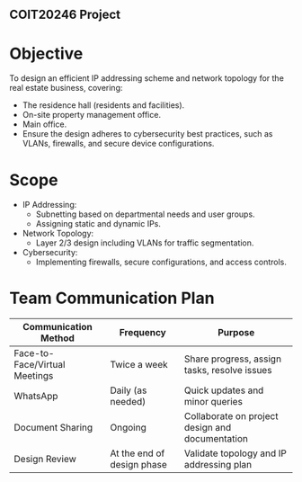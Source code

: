 ## COIT20246 Project

# Objective
To design an efficient IP addressing scheme and network topology for the real estate business, covering:
- The residence hall (residents and facilities).
- On-site property management office.
- Main office.
- Ensure the design adheres to cybersecurity best practices, such as VLANs, firewalls, and secure device configurations.

# Scope
- IP Addressing:
  - Subnetting based on departmental needs and user groups.
  - Assigning static and dynamic IPs.
- Network Topology:
  - Layer 2/3 design including VLANs for traffic segmentation.
- Cybersecurity:
  - Implementing firewalls, secure configurations, and access controls.
 
# Team Communication Plan

| Communication Method | Frequency |	Purpose |	
|----------------------| ----------|----------|
| Face-to-Face/Virtual Meetings |	Twice a week |	Share progress, assign tasks, resolve issues |
| WhatsApp |	Daily (as needed)	| Quick updates and minor queries |
| Document Sharing | Ongoing | Collaborate on project design and documentation |
| Design Review |	At the end of design phase | Validate topology and IP addressing plan	|


